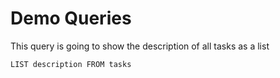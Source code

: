 # Demo Queries

This query is going to show the description of all tasks as a list

```mdql
LIST description FROM tasks
```
